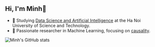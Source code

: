 ## Hi, I'm Minh👋


- 🌱 Studying [Data Science and Artificial Intelligence](https://ts.hust.edu.vn/en/program/data-science-and-artificial-intelligence-advanced-program) at the Ha Noi University of Science and Technology.
- 🎨 Passionate researcher in Machine Learning, focusing on [causality](https://arxiv.org/html/2403.11219v1).
  
![Minh's GitHub stats](https://github-readme-stats.vercel.app/api?username=Helooeverybody&show_icons=true&theme=radical)
